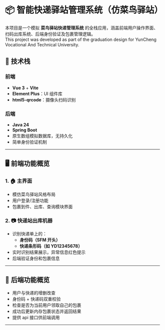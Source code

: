 # 📦 智能快递驿站管理系统（仿菜鸟驿站）

 本项目是一个模拟 **菜鸟驿站快递管理系统** 的全栈应用，涵盖前端用户操作界面、扫码出库系统、后端身份验证及包裹管理逻辑。  
 This project was developed as part of the graduation design for YunCheng Vocational And Technical University.


## 🧩 技术栈

### 前端
- **Vue 3** + **Vite**
- **Element Plus**：UI 组件库
- **html5-qrcode**：摄像头扫码识别


### 后端
- **Java 24**
- **Spring Boot**
- 原生数组模拟数据库，无持久化
- 简单身份验证机制

---



## 🖥️ 前端功能概览

### 1. 🏠 主界面
- 模仿菜鸟驿站风格布局
- 用户登录/注册功能
- 包裹到件、出库、查询模块界面

### 2. 📷 快递站出库机器
- 识别快递单上的：
  - **身份码（SFM 开头）**
  - **快递条形码（如 YD12345678）**
- 实时识别结果展示，异常信息红色提示
- 后端验证身份和包裹信息

---

## 🧪 后端功能概览
- 用户与快递的增删改查
- 身份码 + 快递码双重校验
- 检查是否为当前用户领取自己的包裹
- 成功后更新内存包裹状态并返回结果
- 提供 api 接口供前端调用

---
